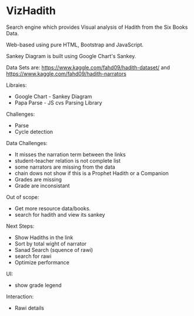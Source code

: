 # VizHadith
Search engine which provides Visual analysis of Hadith from the Six Books Data.

Web-based using pure HTML, Bootstrap and JavaScript.

Sankey Diagram is built using Google Chart's Sankey.

Data Sets are:
https://www.kaggle.com/fahd09/hadith-dataset/
and
https://www.kaggle.com/fahd09/hadith-narrators

Libraies:
- Google Chart - Sankey Diagram
- Papa Parse - JS cvs Parsing Library

Challenges:
- Parse
- Cycle detection

Data Challenges:
- It misses the narration term between the links
- student-teacher relation is not complete list
- some narrators are missing from the data
- chain dows not show if this is a Prophet Hadith or a Companion
- Grades are missing
- Grade are inconsistant

Out of scope:
- Get more resource data/books.
- search for hadith and view its sankey

Next Steps:
- Show Hadiths in the link
- Sort by total wight of narrator
- Sanad Search (squence of rawi)
- search for rawi
- Optimize performance

UI:
- show grade legend

Interaction:
- Rawi details
